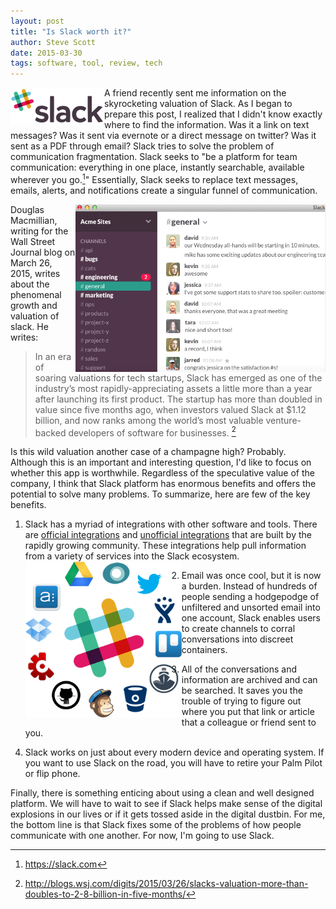 ```yaml
---
layout: post
title: "Is Slack worth it?"
author: Steve Scott
date: 2015-03-30
tags: software, tool, review, tech
---
```


<img src="/assets/img/slack-logo.png" class="img-responsive" alt="Responsive image" width="150px" align="left">

A friend recently sent me information on the skyrocketing valuation of Slack.  As I began to prepare this post, I realized that I didn't know exactly where to find the information. Was it a link on text messages?  Was it sent via evernote or a direct message on twitter?  Was it sent as a PDF through email?  Slack tries to solve the problem of communication fragmentation.  Slack seeks to "be a platform for team communication: everything in one place, instantly searchable, available wherever you go.[^slack2]"  Essentially, Slack seeks to replace text messages, emails, alerts, and notifications create a singular funnel of communication. 

<img src="/assets/img/slack-why.png" class="img-responsive" alt="Responsive image" width="400px" align="right"> 

Douglas Macmillian, writing for the Wall Street Journal blog on March 26, 2015, writes about the phenomenal growth and valuation of slack.  He writes:  

> In an era of soaring valuations for tech startups, Slack has emerged as one of the industry’s most rapidly-appreciating assets a little more than a year after launching its first product. The startup has more than doubled in value since five months ago, when investors valued Slack at $1.12 billion, and now ranks among the world’s most valuable venture-backed developers of software for businesses. [^slack]

Is this wild valuation another case of a champagne high? Probably.  Although this is an important and interesting question, I'd like to focus on whether this app is worthwhile.  Regardless of the speculative value of the company, I think that Slack platform has enormous benefits and offers the potential to solve many problems.  To summarize, here are few of the key benefits.

1) Slack has a myriad of integrations with other software and tools.  There are [official integrations](https://slack.com/integrations) and [unofficial integrations](https://api.slack.com/community) that are built by the rapidly growing community. These integrations help pull information from a variety of services into the Slack ecosystem. <img src="/assets/img/slack-integrations.png" class="img-responsive" alt="Responsive image" width="250px" align="left">  

2) Email was once cool, but it is now a burden.  Instead of hundreds of people sending a hodgepodge of unfiltered and unsorted email into one account, Slack enables users to create channels to corral conversations into discreet containers. 

3) All of the conversations and information are archived and can be searched.  It saves you the trouble of trying to figure out where you put that link or article that a colleague or friend sent to you.

4) Slack works on just about every modern device and operating system.  If you want to use Slack on the road, you will have to retire your Palm Pilot or flip phone.

Finally, there is something enticing about using a clean and well designed platform.  We will have to wait to see if Slack helps make sense of the digital explosions in our lives or if it gets tossed aside in the digital dustbin.  For me, the bottom line is that Slack fixes some of the problems of how people communicate with one another. For now, I'm going to use Slack.

[^slack2]: https://slack.com 
[^slack]: http://blogs.wsj.com/digits/2015/03/26/slacks-valuation-more-than-doubles-to-2-8-billion-in-five-months/